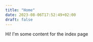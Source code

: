```yaml
---
title: "Home"
date: 2023-08-06T17:52:49+02:00
draft: false
---
```


Hi! I'm some content for the index page

